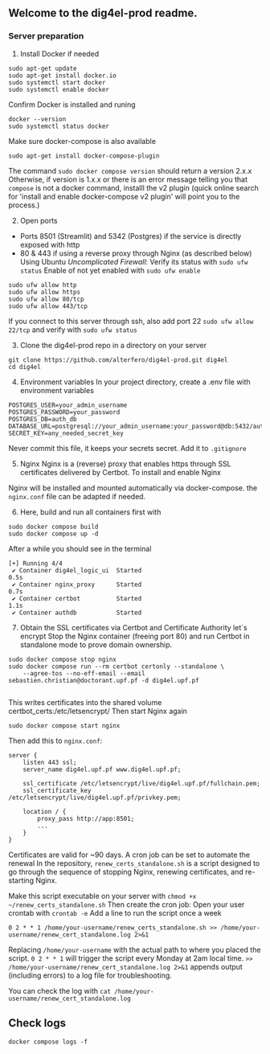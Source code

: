 ## Welcome to the dig4el-prod readme. 

### Server preparation
1. Install Docker if needed
```
sudo apt-get update
sudo apt-get install docker.io
sudo systemctl start docker
sudo systemctl enable docker
```
Confirm Docker is installed and runing
```
docker --version
sudo systemctl status docker
```
Make sure docker-compose is also available
```
sudo apt-get install docker-compose-plugin
```
The command `sudo docker compose version` should return a version 2.x.x
Otherwise, if version is 1.x.x or there is an error message telling you that `compose` is not 
a docker command, installl the v2 plugin (quick online search for 'install and enable docker-compose v2 plugin'
will point you to the process.)

2. Open ports
- Ports 8501 (Streamlit) and 5342 (Postgres) if the service is directly exposed with http
- 80 & 443 if using a reverse proxy through Nginx (as described below)
Using Ubuntu *Uncomplicated Firewall*:
Verify its status with `sudo ufw status`
Enable of not yet enabled with `sudo ufw enable`
```
sudo ufw allow http
sudo ufw allow https
sudo ufw allow 80/tcp
sudo ufw allow 443/tcp
```
If you connect to this server through ssh, also add port 22 `sudo ufw allow 22/tcp`
and verify with `sudo ufw status`

3. Clone the dig4el-prod repo in a directory on your server
```
git clone https://github.com/alterfero/dig4el-prod.git dig4el
cd dig4el
```
4. Environment variables
In your project directory, create a .env file with environment variables
```
POSTGRES_USER=your_admin_username
POSTGRES_PASSWORD=your_password
POSTGRES_DB=auth_db
DATABASE_URL=postgresql://your_admin_username:your_password@db:5432/auth_db
SECRET_KEY=any_needed_secret_key
```
Never commit this file, it keeps your secrets secret. Add it to `.gitignore`

5. Nginx
Nginx is a (reverse) proxy that enables https through SSL certificates delivered by Certbot.
To install and enable Nginx

Nginx will be installed and mounted automatically via docker-compose. 
the `nginx.conf` file can be adapted if needed. 

6. Here, build and run all containers first with 
```
sudo docker compose build
sudo docker compose up -d
```
After a while you should see in the terminal
```
[+] Running 4/4
 ✔ Container dig4el_logic_ui  Started                                                                                                                                                0.5s 
 ✔ Container nginx_proxy      Started                                                                                                                                                0.7s 
 ✔ Container certbot          Started                                                                                                                                                1.1s 
 ✔ Container authdb           Started  
```

7. Obtain the SSL certificates via Certbot and Certificate Authority let`s encrypt
Stop the Nginx container (freeing port 80) and run Certbot in standalone mode to prove domain ownership.

```
sudo docker compose stop nginx
sudo docker compose run --rm certbot certonly --standalone \
    --agree-tos --no-eff-email --email sebastien.christian@doctorant.upf.pf -d dig4el.upf.pf
    
```
This writes certificates into the shared volume certbot_certs:/etc/letsencrypt/
Then start Nginx again
```
sudo docker compose start nginx
```
Then add this to `nginx.conf`:
```
server {
    listen 443 ssl;
    server_name dig4el.upf.pf www.dig4el.upf.pf;

    ssl_certificate /etc/letsencrypt/live/dig4el.upf.pf/fullchain.pem;
    ssl_certificate_key /etc/letsencrypt/live/dig4el.upf.pf/privkey.pem;

    location / {
        proxy_pass http://app:8501;
        ...
    }
}
```

Certificates are valid for ~90 days. A cron job can be set to automate the renewal
In the repository, `renew_certs_standalone.sh` is a script designed to go through the sequence 
of stopping Nginx, renewing certificates, and re-starting Nginx.

Make this script executable on your server with `chmod +x ~/renew_certs_standalone.sh`
Then create the cron job:
Open your user crontab with `crontab -e`
Add a line to run the script once a week
```
0 2 * * 1 /home/your-username/renew_certs_standalone.sh >> /home/your-username/renew_cert_standalone.log 2>&1
```
Replacing `/home/your-username` with the actual path to where you placed the script.
`0 2 * * 1` will trigger the script every Monday at 2am local time.
`>> /home/your-username/renew_cert_standalone.log 2>&1` appends output (including errors) to a log file for troubleshooting.

You can check the log with 
`cat /home/your-username/renew_cert_standalone.log`

## Check logs
```
docker compose logs -f
```